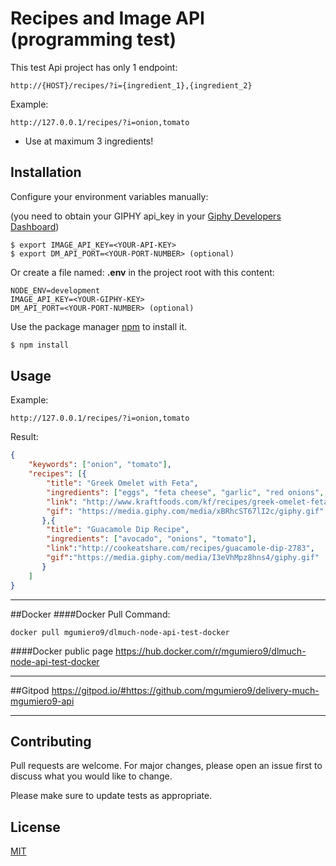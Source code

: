 # Recipes and Image API (programming test)

This test Api project has only 1 endpoint:

```
http://{HOST}/recipes/?i={ingredient_1},{ingredient_2}
```

Example:
```
http://127.0.0.1/recipes/?i=onion,tomato
```
* Use at maximum 3 ingredients!

## Installation

Configure your environment variables manually:

(you need to obtain your GIPHY api_key in your [Giphy Developers Dashboard](https://developers.giphy.com/dashboard/))
```
$ export IMAGE_API_KEY=<YOUR-API-KEY>
$ export DM_API_PORT=<YOUR-PORT-NUMBER> (optional)
```

Or create a file named: **.env** in the project root with this content:

```
NODE_ENV=development
IMAGE_API_KEY=<YOUR-GIPHY-KEY>
DM_API_PORT=<YOUR-PORT-NUMBER> (optional)
```

Use the package manager [npm](https://npmjs.com) to install it.

```bash
$ npm install
```

## Usage

Example:
```
http://127.0.0.1/recipes/?i=onion,tomato
```

Result:
```json
{
	"keywords": ["onion", "tomato"],
	"recipes": [{
		"title": "Greek Omelet with Feta",
		"ingredients": ["eggs", "feta cheese", "garlic", "red onions", "spinach", "tomato", "water"],
		"link": "http://www.kraftfoods.com/kf/recipes/greek-omelet-feta-104508.aspx",
		"gif": "https://media.giphy.com/media/xBRhcST67lI2c/giphy.gif"
	   },{
		"title": "Guacamole Dip Recipe",
		"ingredients": ["avocado", "onions", "tomato"],
		"link":"http://cookeatshare.com/recipes/guacamole-dip-2783",
		"gif":"https://media.giphy.com/media/I3eVhMpz8hns4/giphy.gif"
	   }
	]
}
```
---------

##Docker
####Docker Pull Command:
```
docker pull mgumiero9/dlmuch-node-api-test-docker
```
####Docker public page
https://hub.docker.com/r/mgumiero9/dlmuch-node-api-test-docker

---------

##Gitpod
https://gitpod.io/#https://github.com/mgumiero9/delivery-much-mgumiero9-api

---------


## Contributing
Pull requests are welcome. For major changes, please open an issue first to discuss what you would like to change.

Please make sure to update tests as appropriate.

## License
[MIT](https://choosealicense.com/licenses/mit/)
